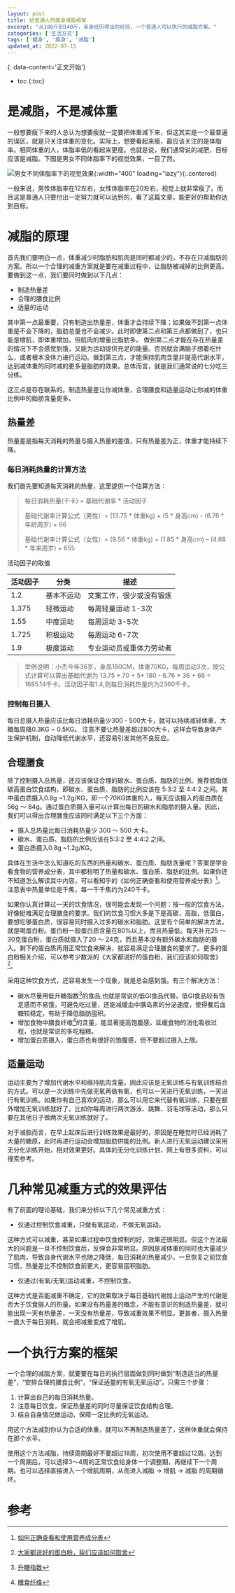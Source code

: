 ```yaml
---
layout: post
title: 给普通人的瘦身减脂框架
excerpt: "从180斤到140斤，亲身经历得出的经验，一个普通人可以执行的减脂方案。"
categories: ['生活方式']
tags: ['健身', '瘦身', '减脂']
updated_at: 2022-07-15
---
```


{: data-content='正文开始'}

* toc 
{:toc}

# 是减脂，不是减体重
一般想要瘦下来的人总认为想要瘦就一定要把体重减下来，但这其实是一个最普遍的误区，就是只关注体重的变化。实际上，想要看起来瘦，最应该关注的是体脂率。相同体重的人，体脂率低的看起来更瘦。也就是说，我们通常说的减肥，目标应该是减脂。下图是男女不同体脂率下的视觉效果，一目了然。

![男女不同体脂率下的视觉效果]({{site.url}}/assets/img/dist/body_fat_percentage.webp){:width="400" loading="lazy"}{:.centered}

一般来说，男性体脂率在12左右，女性体脂率在20左右，视觉上就非常瘦了。而且这是普通人只要付出一定努力就可以达到的，看了这篇文章，能更好的帮助你达到目标。

#  减脂的原理
首先我们要明白一点，体重减少时脂肪和肌肉是同时都减少的，不存在只减脂肪的方案。所以一个合理的减重方案就是要在减重过程中，让脂肪被减掉的比例更高。要做到这一点，我们要同时做到以下几点：
- 制造热量差
- 合理的膳食比例
- 适量的运动

其中第一点最重要，只有制造出热量差，体重才会持续下降；如果做不到第一点体重是不会下降的，脂肪总量也不会减少。此时即使第二点和第三点都做到了，也只能是增肌，即体重增加，但肌肉的增量比脂肪多。 做到第二点才能在存在热量差的情况下不会感觉到饿，又能为运动提供充足的能量。否则就会满脑子想着吃什么，或者根本没体力进行运动。做到第三点，才能保持肌肉含量并提高代谢水平，达到减体重的同时减的更多是脂肪的效果。总体而言，就是我们通常说的七分吃三分练。

这三点是存在联系的。制造热量差让你减体重，合理膳食和适量运动让你减的体重比例中的脂肪含量更多。

## 热量差
热量差是指每天消耗的热量与摄入热量的差值，只有热量差为正，体重才能持续下降。

### 每日消耗热量的计算方法
我们首先要知道每天消耗的热量，这里提供一个估算方法：
> 每日消耗热量(千卡) = 基础代谢率 * 活动因子
>
> 基础代谢率计算公式（男性）= (13.75 * 体重kg) + (5 * 身高cm) - (6.76 * 年龄周岁) + 66
>
> 基础代谢率计算公式（女性）= (9.56 * 体重kg) + (1.85 * 身高cm) – (4.68 * 年来周岁) + 655

活动因子的取值

| 活动因子  | 分类 | 描述 |
| ------------- | ------------- | ------------- |
| 1.2  | 基本不运动  | 文案工作，很少或没有锻炼  |
| 1.375  | 轻微运动  | 每周轻量运动 1-3次  |
| 1.55  |  中度运动  | 每周运动 3-5次  |
| 1.725  | 积极运动  | 每周运动 6-7次  |
| 1.9  | 极度运动  | 专业运动员或重体力劳动者  |


> 举例说明：小杰今年36岁，身高180CM，体重70KG，每周运动3次，按公式计算可以算出基础代谢为 13.75 * 70 + 5* 180 - 6.76 * 36 + 66 = 1685.14千卡。活动因子取1.4,则每日消耗热量约为2360千卡。

### 控制每日摄入
每日总摄入热量应该比每日消耗热量少300 - 500大卡，就可以持续减轻体重，大概每周降0.3KG ~ 0.5KG。 注意不要让热量差超过800大卡，这样会导致身体产生保护机制，自动降低代谢水平，还容易引发其他不良反应。 
## 合理膳食
除了控制摄入总热量，还应该保证合理的碳水、蛋白质、脂肪的比例。推荐低脂低碳高蛋白饮食结构，即碳水、蛋白质、脂肪的比例应该在 5:3:2 至 4:4:2 之间。其中蛋白质摄入0.8g ~1.2g/KG，即一个70KG体重的人，每天应该摄入的蛋白质在56g ～ 84g。通过蛋白质摄入量可以计算出每日的碳水和脂肪的摄入量。因此，我们可以得出合理膳食应该同时满足以下三个方面：
- 摄入总热量比每日消耗热量少 300 ～ 500 大卡。
- 碳水、蛋白质、脂肪的比例应该在5:3:2 至 4:4:2 之间。
- 蛋白质摄入0.8g ~1.2g/KG。

具体在生活中怎么知道吃的东西的热量和碳水、蛋白质、脂肪含量呢？答案是学会看食物的营养成分表，其中都标明了热量和碳水、蛋白质、脂肪的比例。如果你还不知道怎么解读其中内容，可以看知乎的《如何正确查看和使用营养成分表》[^1]。注意表中热量单位是千焦，每一千千焦约为240千卡。

如果你认真计算过一天的饮食情况，很可能会发现一个问题：按一般的饮食方法，好像挺难满足合理膳食的要求。我们的饮食习惯大多是下是高碳，高脂，低蛋白，要想吃够蛋白质，很容易同时摄入过多的碳水和脂肪。这里有个简单的解决方法，就是喝蛋白粉。蛋白粉一般蛋白质含量在80%以上，而且热量低。每天补充25 ～ 30克蛋白粉，蛋白质就摄入了20 ～ 24克，而且基本没有额外碳水和脂肪的摄入。剩下的蛋白质再用正常饮食来解决，就容易满足合理膳食的要求了。更多的蛋白粉相关介绍，可以参考少数派的《大家都说好的蛋白粉，我们应该如何取舍》[^2]。

采用这种饮食方式，还容易发生一个现象，就是总会感到饿。有三个解决方法：
- 碳水尽量用低升糖指数[^3]的食品,也就是常说的低GI食品代替。低GI食品较有饱足感而不易饿，可避免吃过量，还能减缓血中胰岛素的分泌速度，使得餐后血糖较稳定，有助于降低脂肪囤积。
- 增加食物中膳食纤维[^4]的含量，能显著提高饱腹感，延缓食物的消化吸收过程，也就是常说的多吃粗粮。
- 增加蛋白质摄入，蛋白质也有很好的饱腹感，但不要超过摄入上限。

## 适量运动
运动主要为了增加代谢水平和维持肌肉含量。因此应该是无氧训练与有氧训练结合的方式。可以是一次训练中先做无氧再做有氧，也可以一天进行无氧训练，一天进行有氧训练。如果你有自己喜欢的运动，那么可以用它来代替有氧训练，只要在额外增加无氧训练就好了。比如你每周进行两次游泳、跳舞、羽毛球等活动，那么只要在其他日子做两次无氧训练就好了。

对于减脂而言，在早上起床后进行训练效果是最好的，原因是在睡觉时已经消耗了大量的糖原，此时再进行运动会增加脂肪供能的比例。新人进行无氧运动建议采用无分化训练开始，相对效果更好。具体的无分化训练计划，网上有很多资料，可以搜索参考。

# 几种常见减重方式的效果评估
有了前面的理论基础，我们来分析以下几个常见减重方式：

-  仅通过控制饮食减重，只做有氧运动，不做无氧运动。

这种方式可以减重，甚至如果过程中饮食控制的好，效果还很明显。但这个方法最大的问题是一旦不控制饮食后，反弹会非常明显。原因是减体重的同时也大量减少了肌肉，导致自身代谢水平也随之降低，每日消耗的热量减少。一旦恢复之前饮食习惯，热量差比不控制饮食前更大，更容易囤积脂肪。

- 仅通过(有氧/无氧)运动减重，不控制饮食。

这种方式是否能减重不确定，它的效果取决于每日基础代谢加上运动产生的代谢是否大于饮食摄入的热量。如果没有热量差的概念，不能有意识的制造热量差，就可能出现一天有热量差，一天没有热量差，导致减重效果不明显。更甚者，摄入热量一直大于每日消耗，就会把减重变成了增肌。

# 一个执行方案的框架
一个合理的减脂方案，就要要在每日的执行层面做到同时做到“制造适当的热量差”，“安排合理的膳食比例”，“保证适量的有氧无氧运动”。只需三个步骤：
1. 计算出自己的每日消耗热量。
2. 注意每日饮食，保证热量差的同时尽量保证饮食结构合理。
3. 结合自身情况做运动，保障一定比例的无氧运动。

用这个方法减到你认为合适的体重，就可以不再制造热量差了，这样体重就会保持在那个水平。

使用这个方法减脂，持续周期最好不要超过18周，初次使用不要超过12周。达到一个周期后，可以选择3～4周的正常饮食给身体一个调整期，再继续下一个周期。也可以选择直接进入一个增肌周期，从而进入减脂 -> 增肌 -> 减脂 的周期循环。

# 参考

[^1]:[如何正确查看和使用营养成分表](https://www.zhihu.com/question/22632481 "如何正确查看和使用营养成分表")
[^2]:[大家都说好的蛋白粉，我们应该如何取舍](https://sspai.com/post/74090 "大家都说好的蛋白粉，我们应该如何取舍")
[^3]:[升糖指数](https://zh.wikipedia.org/zh-cn/升糖指数 "升糖指数")
[^4]:[膳食纤维](https://zh.wikipedia.org/zh-cn/膳食纖維 "膳食纤维")